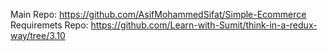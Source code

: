 Main Repo: https://github.com/AsifMohammedSifat/Simple-Ecommerce
Requiremets Repo: https://github.com/Learn-with-Sumit/think-in-a-redux-way/tree/3.10
